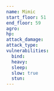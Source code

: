 ```yaml
---
name: Mimic
start_floor: 51
end_floor: 59
agro: 
hp: 
attack_damage: 
attack_type: 
vulnerabilities:
  bind: 
  heavy: 
  sleep: 
  slow: true
  stun: 
---
```

